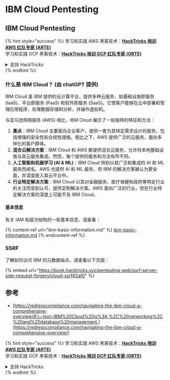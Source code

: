 # IBM Cloud Pentesting

## IBM Cloud Pentesting

{% hint style="success" %}
学习和实践 AWS 黑客技术：<img src="../../.gitbook/assets/image (1).png" alt="" data-size="line">[**HackTricks 培训 AWS 红队专家 (ARTE)**](https://training.hacktricks.xyz/courses/arte)<img src="../../.gitbook/assets/image (1).png" alt="" data-size="line">\
学习和实践 GCP 黑客技术：<img src="../../.gitbook/assets/image (2).png" alt="" data-size="line">[**HackTricks 培训 GCP 红队专家 (GRTE)**<img src="../../.gitbook/assets/image (2).png" alt="" data-size="line">](https://training.hacktricks.xyz/courses/grte)

<details>

<summary>支持 HackTricks</summary>

* 查看 [**订阅计划**](https://github.com/sponsors/carlospolop)!
* **加入** 💬 [**Discord 群组**](https://discord.gg/hRep4RUj7f) 或 [**Telegram 群组**](https://t.me/peass) 或 **在** **Twitter** 🐦 **上关注我们** [**@hacktricks\_live**](https://twitter.com/hacktricks\_live)**.**
* **通过向** [**HackTricks**](https://github.com/carlospolop/hacktricks) 和 [**HackTricks Cloud**](https://github.com/carlospolop/hacktricks-cloud) GitHub 仓库提交 PR 来分享黑客技巧。

</details>
{% endhint %}

### 什么是 IBM Cloud？ (由 chatGPT 提供)

IBM Cloud 是 IBM 提供的云计算平台，提供多种云服务，如基础设施即服务 (IaaS)、平台即服务 (PaaS) 和软件即服务 (SaaS)。它使客户能够在云中部署和管理应用程序，处理数据存储和分析，并操作虚拟机。

与亚马逊网络服务 (AWS) 相比，IBM Cloud 展示了一些独特的特征和方法：

1. **重点**：IBM Cloud 主要面向企业客户，提供一套为其特定需求设计的服务，包括增强的安全性和合规性措施。相比之下，AWS 提供广泛的云服务，面向多样化的客户群体。
2. **混合云解决方案**：IBM Cloud 和 AWS 都提供混合云服务，允许将本地基础设施与其云服务集成。然而，每个提供的服务和方法有所不同。
3. **人工智能和机器学习 (AI & ML)**：IBM Cloud 特别以其广泛和集成的 AI 和 ML 服务而闻名。AWS 也提供 AI 和 ML 服务，但 IBM 的解决方案被认为更全面，并深度嵌入其云平台中。
4. **行业特定解决方案**：IBM Cloud 以其对金融服务、医疗保健和政府等特定行业的关注而受到认可，提供定制解决方案。AWS 面向广泛的行业，但在行业特定解决方案的深度上可能不及 IBM Cloud。

#### 基本信息

有关 IAM 和层次结构的一些基本信息，请查看：

{% content-ref url="ibm-basic-information.md" %}
[ibm-basic-information.md](ibm-basic-information.md)
{% endcontent-ref %}

### SSRF

了解如何访问 IBM 的元数据端点，请查看以下页面：

{% embed url="https://book.hacktricks.xyz/pentesting-web/ssrf-server-side-request-forgery/cloud-ssrf#2af0" %}

## 参考

* [https://redresscompliance.com/navigating-the-ibm-cloud-a-comprehensive-overview/#:\~:text=IBM%20Cloud%20is%3A,%2C%20networking%2C%20and%20database%20management.](https://redresscompliance.com/navigating-the-ibm-cloud-a-comprehensive-overview/)

{% hint style="success" %}
学习和实践 AWS 黑客技术：<img src="../../.gitbook/assets/image (1).png" alt="" data-size="line">[**HackTricks 培训 AWS 红队专家 (ARTE)**](https://training.hacktricks.xyz/courses/arte)<img src="../../.gitbook/assets/image (1).png" alt="" data-size="line">\
学习和实践 GCP 黑客技术：<img src="../../.gitbook/assets/image (2).png" alt="" data-size="line">[**HackTricks 培训 GCP 红队专家 (GRTE)**<img src="../../.gitbook/assets/image (2).png" alt="" data-size="line">](https://training.hacktricks.xyz/courses/grte)

<details>

<summary>支持 HackTricks</summary>

* 查看 [**订阅计划**](https://github.com/sponsors/carlospolop)!
* **加入** 💬 [**Discord 群组**](https://discord.gg/hRep4RUj7f) 或 [**Telegram 群组**](https://t.me/peass) 或 **在** **Twitter** 🐦 **上关注我们** [**@hacktricks\_live**](https://twitter.com/hacktricks\_live)**.**
* **通过向** [**HackTricks**](https://github.com/carlospolop/hacktricks) 和 [**HackTricks Cloud**](https://github.com/carlospolop/hacktricks-cloud) GitHub 仓库提交 PR 来分享黑客技巧。

</details>
{% endhint %}
